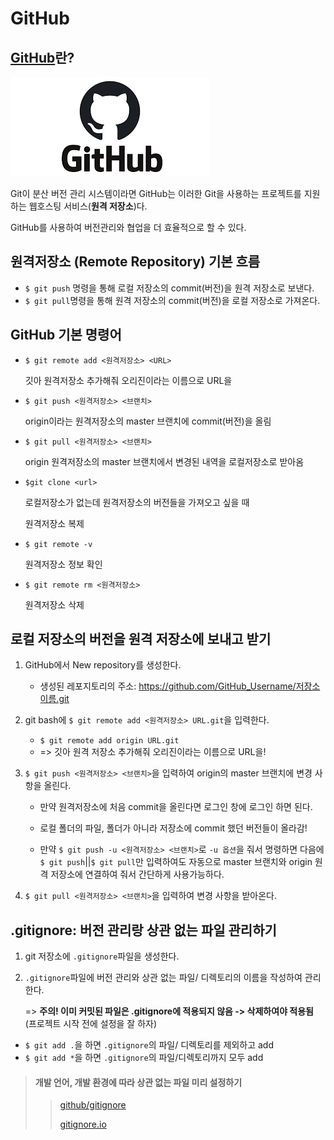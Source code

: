 # GitHub

## [GitHub](https://github.com/)란?

![github](GitHub.assets/github.png)

Git이 분산 버전 관리 시스템이라면 GitHub는 이러한 Git을 사용하는 프로젝트를 지원하는 웹호스팅 서비스(**원격 저장소**)다.

GitHub를 사용하여 버전관리와 협업을 더 효율적으로 할 수 있다.



## 원격저장소 (Remote Repository) 기본 흐름

- `$ git push` 명령을 통해 로컬 저장소의 commit(버전)을 원격 저장소로 보낸다.
- `$ git pull`명령을 통해 원격 저장소의 commit(버전)을 로컬 저장소로 가져온다.



## GitHub 기본 명령어

- `$ git remote add <원격저장소> <URL>`

  깃아 원격저장소 추가해줘 오리진이라는 이름으로 URL을

- `$ git push <원격저장소> <브랜치>`

  origin이라는 원격저장소의 master 브랜치에 commit(버전)을 올림

- `$ git pull <원격저장소> <브랜치>`

  origin 원격저장소의 master 브랜치에서 변경된 내역을 로컬저장소로 받아옴

- `$git clone <url>`

  로컬저장소가 없는데 원격저장소의 버전들을 가져오고 싶을 때

  원격저장소 복제

- `$ git remote -v`

  원격저장소 정보 확인

- `$ git remote rm <원격저장소>`

  원격저장소 삭제

  

## 로컬 저장소의 버전을 원격 저장소에 보내고 받기

1. GitHub에서 New repository를 생성한다.

   - 생성된 레포지토리의 주소: https://github.com/GitHub_Username/저장소이름.git

   

2. git bash에 `$ git remote add <원격저장소> URL.git`을 입력한다.

   - `$ git remote add origin URL.git`
   - => 깃아 원격 저장소 추가해줘 오리진이라는 이름으로 URL을!

   

3. `$ git push <원격저장소> <브랜치>`을 입력하여 origin의 master 브랜치에 변경 사항을 올린다.

   - 만약 원격저장소에 처음 commit을 올린다면 로그인 창에 로그인 하면 된다.

   - 로컬 폴더의 파일, 폴더가 아니라 저장소에 commit 했던 버전들이 올라감!

   - 만약 `$ git push -u <원격저장소> <브랜치>`로 `-u 옵션`을 줘서 명령하면 다음에 `$ git push`||`$ git pull`만 입력하여도 자동으로 master 브랜치와 origin 원격 저장소에 연결하여 줘서 간단하게 사용가능하다.

     

4. `$ git pull <원격저장소> <브랜치>`을 입력하여 변경 사항을 받아온다.



## .gitignore: 버전 관리랑 상관 없는 파일 관리하기

1. git 저장소에 `.gitignore`파일을 생성한다.

2. `.gitignore`파일에 버전 관리와 상관 없는 파일/ 디렉토리의 이름을 작성하여 관리한다.

   => **주의! 이미 커밋된 파일은 .gitignore에 적용되지 않음 -> 삭제하여야 적용됨** (프로젝트 시작 전에 설정을 잘 하자)

- `$ git add .`을 하면 `.gitignore`의 파일/ 디렉토리를 제외하고 add
- `$ git add *`을 하면 `.gitignore`의 파일/디렉토리까지 모두 add



> #### 	개발 언어, 개발 환경에 따라 상관 없는 파일 미리 설정하기
>
> >[github/gitignore](https://github.com/github/gitignore)
> >
> >[gitignore.io](https://gitignore.io)

